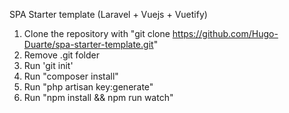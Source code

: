 SPA Starter template (Laravel + Vuejs + Vuetify)

1. Clone the repository with "git clone https://github.com/Hugo-Duarte/spa-starter-template.git"
2. Remove .git folder
3. Run 'git init'
3. Run "composer install"
4. Run "php artisan key:generate"
5. Run "npm install && npm run watch"
